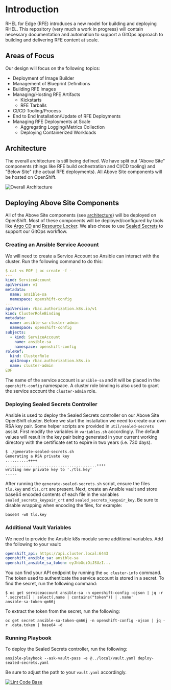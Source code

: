 # Introduction

RHEL for Edge (RFE) introduces a new model for building and deploying RHEL. This repository (very much a work in progress) will contain necessary documentation and automation to support a GitOps approach to building and delivering RFE content at scale.

## Areas of Focus

Our design will focus on the following topics:

* Deployment of Image Builder
* Management of Blueprint Definitions
* Building RFE Images
* Managing/Hosting RFE Artifacts
  * Kickstarts
  * RFE Tarballs
* CI/CD Tooling/Process
* End to End Installation/Update of RFE Deployments
* Managing RFE Deployments at Scale
  * Aggregating Logging/Metrics Collection
  * Deploying Containerized Workloads

## Architecture

The overall architecture is still being defined. We have split out "Above Site" components (things like RFE build orchestration and CI/CD tooling) and "Below Site" (the actual RFE deployments). All Above Site components will be hosted on OpenShift.

![Overall Architecture](/images/overall-architecture.png)

## Deploying Above Site Components

All of the Above Site components (see [architecture](#architecture)) will be deployed on OpenShift. Most of these components will be deployed/configured by tools like [Argo CD](https://argoproj.github.io/argo-cd/) and [Resource Locker](https://github.com/redhat-cop/resource-locker-operator). We also chose to use [Sealed Secrets](https://github.com/bitnami-labs/sealed-secrets) to support our GitOps workflow.

### Creating an Ansible Service Account

We will need to create a Service Account so Ansible can interact with the cluster. Run the following command to do this:

```yaml
$ cat << EOF | oc create -f -
---
kind: ServiceAccount
apiVersion: v1
metadata:
  name: ansible-sa
  namespace: openshift-config
---
apiVersion: rbac.authorization.k8s.io/v1
kind: ClusterRoleBinding
metadata:
  name: ansible-sa-cluster-admin
  namespace: openshift-config
subjects:
  - kind: ServiceAccount
    name: ansible-sa
    namespace: openshift-config
roleRef:
  kind: ClusterRole
  apiGroup: rbac.authorization.k8s.io
  name: cluster-admin
EOF
```

The name of the service account is `ansible-sa` and it will be placed in the `openshift-config` namespace. A cluster role binding is also used to grant the service account the `cluster-admin` role.

### Deploying Sealed Secrets Controller

Ansible is used to deploy the Sealed Secrets controller on our Above Site OpenShift cluster. Before we start the installation we need to create our own RSA key pair. Some helper scripts are provided in `util/sealed-secrets` assist. First modify the variables in `variables.sh` accordingly. The default values will result in the key pair being generated in your current working directory with the certificate set to expire in two years (i.e. 730 days).

```shell
$ ./generate-sealed-secrets.sh
Generating a RSA private key
..........++++
........................................++++
writing new private key to './tls.key'
-----
```

After running the `generate-sealed-secrets.sh` script, ensure the files `tls.key` and `tls.crt` are present. Next, create an Ansible vault and store base64 encoded contents of each file in the variables `sealed_secrets_keypair_crt` and `sealed_secrets_keypair_key`. Be sure to disable wrapping when encoding the files, for example:

```shell
base64 -w0 tls.key
```

### Additional Vault Variables

We need to provide the Ansible k8s module some additional variables. Add the following to your vault:

```yaml
openshift_api: https://api.cluster.local:6443
openshift_ansible_sa: ansible-sa
openshift_ansible_sa_token: eyJhbGciOiJSUzI...
```

You can find your API endpoint by running the `oc cluster-info` command. The token used to authenticate the service account is stored in a secret. To find the secret, run the following command:

```shell
$ oc get serviceaccount ansible-sa -n openshift-config -ojson | jq -r '.secrets[] | select(.name | contains("token")) | .name'
ansible-sa-token-qm66j
```

To extract the token from the secret, run the following:

```shell
oc get secret ansible-sa-token-qm66j -n openshift-config -ojson | jq -r .data.token | base64 -d
```

### Running Playbook

To deploy the Sealed Secrets controller, run the following:

```shell
ansible-playbook --ask-vault-pass -e @../local/vault.yaml deploy-sealed-secrets.yaml
```

Be sure to adjust the path to your `vault.yaml` accordingly.

[![Lint Code Base](https://github.com/redhat-cop/rhel-edge-automation-arch/workflows/Lint%20Code%20Base/badge.svg)](https://github.com/redhat-cop/rhel-edge-automation-arch/actions)
